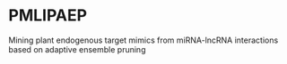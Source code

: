 # PMLIPAEP
Mining plant endogenous target mimics from miRNA-lncRNA interactions based on adaptive ensemble pruning
